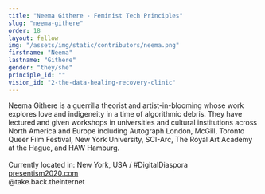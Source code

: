 ```yaml
---
title: "Neema Githere - Feminist Tech Principles"
slug: "neema-githere"
order: 18
layout: fellow
img: "/assets/img/static/contributors/neema.png"
firstname: "Neema"
lastname: "Githere"
gender: "they/she"
principle_id: ""
vision_id: "2-the-data-healing-recovery-clinic"
---
```


Neema Githere is a guerrilla theorist and artist-in-blooming whose work explores love and indigeneity in a time of algorithmic debris. They have lectured and given workshops in universities and cultural institutions across North America and Europe including Autograph London, McGill, Toronto Queer Film Festival, New York University, SCI-Arc, The Royal Art Academy at the Hague, and HAW Hamburg.<br>
<br>
Currently located in: New York, USA / #DigitalDiaspora <br>
[presentism2020.com](www.presentism2020.com) <br>
@take.back.theinternet <br>

 

